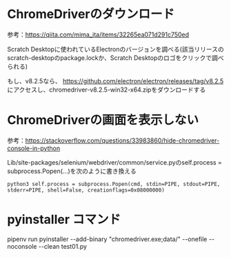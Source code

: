 # ChromeDriverのダウンロード
参考：https://qiita.com/mima_ita/items/32265ea071d291c750ed

Scratch Desktopに使われているElectronのバージョンを調べる(該当リリースのscratch-desktopのpackage.lockか、Scratch Desktopのロゴをクリックで調べられる)

もし、v8.2.5なら、 https://github.com/electron/electron/releases/tag/v8.2.5 にアクセスし、chromedriver-v8.2.5-win32-x64.zipをダウンロードする

# ChromeDriverの画面を表示しない
参考：https://stackoverflow.com/questions/33983860/hide-chromedriver-console-in-python

Lib/site-packages/selenium/webdriver/common/service.pyのself.process = subprocess.Popen(...)を次のように書き換える

`python3
self.process = subprocess.Popen(cmd, stdin=PIPE, stdout=PIPE, stderr=PIPE, shell=False, creationflags=0x08000000)
`

# pyinstaller コマンド
pipenv run pyinstaller --add-binary "chromedriver.exe;data/" --onefile --noconsole --clean test01.py
